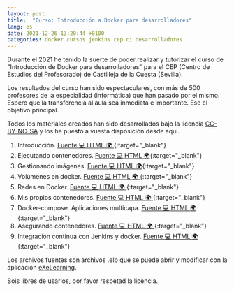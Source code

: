 ```yaml
---
layout: post
title:  "Curso: Introducción a Docker para desarrolladores"
lang: es
date: 2021-12-26 13:20:44 +0100
categories: docker cursos jenkins cep ci desarrolladores
---
```


Durante el 2021 he tenido la suerte de poder realizar y tutorizar el curso de "Introducción de Docker para desarrolladores" para el CEP (Centro de Estudios del Profesorado) de Castilleja de la Cuesta (Sevilla).

Los resultados del curso han sido espectaculares, con más de 500 profesores de la especialidad (informática) que han pasado por el mismo. Espero que la transferencia al aula sea inmediata e importante. Ese el objetivo principal.

Todos los materiales creados han sido desarrollados bajo la licencia [CC-BY-NC-SA](https://creativecommons.org/licenses/by-nc-sa/4.0/) y los he puesto a vuesta disposición desde aquí.


1. Introducción. [Fuente :computer: ]({{site.baseurl}}/myassets/docker/elps/1_Introduccion.elp) [HTML :earth_africa: ]({{site.baseurl}}/myassets/docker/htmls/t1/index.html){:target="_blank"}
2. Ejecutando contenedores. [Fuente :computer: ]({{site.baseurl}}/myassets/docker/elps/2_Ejecutando%20y%20gestionando%20contenedores%20Docker.elp) [HTML :earth_africa:]({{site.baseurl}}/myassets/docker/htmls/t2/index.html){:target="_blank"}
3. Gestionando imágenes. [Fuente :computer: ]({{site.baseurl}}/myassets/docker/elps/3_Gestion_de_imagenes_Docker.elp) [HTML :earth_africa:]({{site.baseurl}}/myassets/docker/htmls/t3/index.html){:target="_blank"}
4. Volúmenes en docker. [Fuente :computer: ]({{site.baseurl}}/myassets/docker/elps/4_Volúmenes_en_Docker.elp) [HTML :earth_africa: ]({{site.baseurl}}/myassets/docker/htmls/t4/index.html){:target="_blank"}
5. Redes en Docker. [Fuente :computer: ]({{site.baseurl}}/myassets/docker/elps/5_Redes_en_Docker_V02.elp) [HTML :earth_africa: ]({{site.baseurl}}/myassets/docker/htmls/t5/index.html){:target="_blank"}
6. Mis propios contenedores. [Fuente :computer: ]({{site.baseurl}}/myassets/docker/elps/6.%20Construyendo%20mis%20propios%20contenedores.elp) [HTML :earth_africa: ]({{site.baseurl}}/myassets/docker/htmls/t6/index.html){:target="_blank"}
7. Docker-compose. Aplicaciones multicapa. [Fuente :computer: ]({{site.baseurl}}/myassets/docker/elps/7_Docker-Compose.%20Aplicaciones%20multicapa.elp) [HTML :earth_africa: ]({{site.baseurl}}/myassets/docker/htmls/t7/index.html){:target="_blank"}
8. Asegurando contenedores. [Fuente :computer: ]({{site.baseurl}}/myassets/docker/elps/8_Asegurando%20contenedores.elp) [HTML :earth_africa: ]({{site.baseurl}}/myassets/docker/htmls/t8/index.html){:target="_blank"}
9. Integración continua con Jenkins y docker. [Fuente :computer: ]({{site.baseurl}}/myassets/docker/elps/9_Integración%20continua%20con%20Jenkins%20y%20Docker.elp) [HTML :earth_africa: ]({{site.baseurl}}/myassets/docker/htmls/t9/index.html){:target="_blank"}

Los archivos fuentes son archivos .elp que se puede abrir y modificar con la aplicación [eXeLearning](https://exelearning.net/).

Sois libres de usarlos, por favor respetad la licencia.